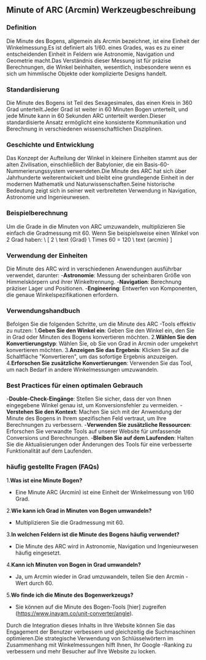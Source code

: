 ## Minute of ARC (Arcmin) Werkzeugbeschreibung

### Definition
Die Minute des Bogens, allgemein als Arcmin bezeichnet, ist eine Einheit der Winkelmessung.Es ist definiert als 1/60. eines Grades, was es zu einer entscheidenden Einheit in Feldern wie Astronomie, Navigation und Geometrie macht.Das Verständnis dieser Messung ist für präzise Berechnungen, die Winkel beinhalten, wesentlich, insbesondere wenn es sich um himmlische Objekte oder komplizierte Designs handelt.

### Standardisierung
Die Minute des Bogens ist Teil des Sexagesimales, das einen Kreis in 360 Grad unterteilt.Jeder Grad ist weiter in 60 Minuten Bogen unterteilt, und jede Minute kann in 60 Sekunden ARC unterteilt werden.Dieser standardisierte Ansatz ermöglicht eine konsistente Kommunikation und Berechnung in verschiedenen wissenschaftlichen Disziplinen.

### Geschichte und Entwicklung
Das Konzept der Aufteilung der Winkel in kleinere Einheiten stammt aus der alten Zivilisation, einschließlich der Babylonier, die ein Basis-60-Nummerierungssystem verwendeten.Die Minute des ARC hat sich über Jahrhunderte weiterentwickelt und bleibt eine grundlegende Einheit in der modernen Mathematik und Naturwissenschaften.Seine historische Bedeutung zeigt sich in seiner weit verbreiteten Verwendung in Navigation, Astronomie und Ingenieurwesen.

### Beispielberechnung
Um die Grade in die Minuten von ARC umzuwandeln, multiplizieren Sie einfach die Gradmessung mit 60. Wenn Sie beispielsweise einen Winkel von 2 Grad haben:
\ [
2 \ text {Grad} \ Times 60 = 120 \ text {arcmin}
\]

### Verwendung der Einheiten
Die Minute des ARC wird in verschiedenen Anwendungen ausführbar verwendet, darunter:
-**Astronomie**: Messung der scheinbaren Größe von Himmelskörpern und ihrer Winkeltrennung.
-**Navigation**: Berechnung präziser Lager und Positionen.
-**Engineering**: Entwerfen von Komponenten, die genaue Winkelspezifikationen erfordern.

### Verwendungshandbuch
Befolgen Sie die folgenden Schritte, um die Minute des ARC -Tools effektiv zu nutzen:
1.**Geben Sie den Winkel ein**: Geben Sie den Winkel ein, den Sie in Grad oder Minuten des Bogens konvertieren möchten.
2.**Wählen Sie den Konvertierungstyp**: Wählen Sie, ob Sie von Grad in Arcmin oder umgekehrt konvertieren möchten.
3.**Anzeigen Sie das Ergebnis**: Klicken Sie auf die Schaltfläche "Konvertieren", um das sofortige Ergebnis anzuzeigen.
4.**Erforschen Sie zusätzliche Konvertierungen**: Verwenden Sie das Tool, um nach Bedarf in andere Winkelmessungen umzuwandeln.

### Best Practices für einen optimalen Gebrauch
-**Double-Check-Eingänge**: Stellen Sie sicher, dass der von Ihnen eingegebene Winkel genau ist, um Konversionsfehler zu vermeiden.
-**Verstehen Sie den Kontext**: Machen Sie sich mit der Anwendung der Minute des Bogens in Ihrem spezifischen Feld vertraut, um Ihre Berechnungen zu verbessern.
-**Verwenden Sie zusätzliche Ressourcen**: Erforschen Sie verwandte Tools auf unserer Website für umfassende Conversions und Berechnungen.
-**Bleiben Sie auf dem Laufenden**: Halten Sie die Aktualisierungen oder Änderungen des Tools für eine verbesserte Funktionalität auf dem Laufenden.

### häufig gestellte Fragen (FAQs)

1.**Was ist eine Minute Bogen?**
- Eine Minute ARC (Arcmin) ist eine Einheit der Winkelmessung von 1/60 Grad.

2.**Wie kann ich Grad in Minuten von Bogen umwandeln?**
- Multiplizieren Sie die Gradmessung mit 60.

3.**In welchen Feldern ist die Minute des Bogens häufig verwendet?**
- Die Minute des ARC wird in Astronomie, Navigation und Ingenieurwesen häufig eingesetzt.

4.**Kann ich Minuten von Bogen in Grad umwandeln?**
- Ja, um Arcmin wieder in Grad umzuwandeln, teilen Sie den Arcmin -Wert durch 60.

5.**Wo finde ich die Minute des Bogenwerkzeugs?**
- Sie können auf die Minute des Bogen-Tools [hier] zugreifen (https://www.inayam.co/unit-converter/angle).

Durch die Integration dieses Inhalts in Ihre Website können Sie das Engagement der Benutzer verbessern und gleichzeitig die Suchmaschinen optimieren.Die strategische Verwendung von Schlüsselwörtern im Zusammenhang mit Winkelmessungen hilft Ihnen, Ihr Google -Ranking zu verbessern und mehr Besucher auf Ihre Website zu locken.